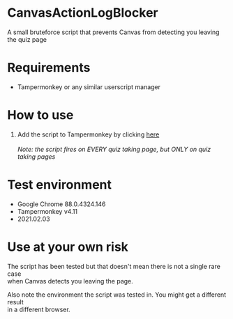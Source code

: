 # CanvasActionLogBlocker
  A small bruteforce script that prevents Canvas from detecting you leaving the quiz page

# Requirements
  - Tampermonkey or any similar userscript manager

# How to use
  1. Add the script to Tampermonkey by clicking [here](https://github.com/drieda/CanvasActionLogBlocker/raw/main/CanvasLogBlocker.user.js) <br><br> *Note: the script fires on EVERY quiz taking page, but ONLY on quiz taking pages*

# Test environment
  - Google Chrome 88.0.4324.146
  - Tampermonkey v4.11
  - 2021.02.03

# Use at your own risk
  The script has been tested but that doesn't mean there is not a single rare case <br>
  when Canvas detects you leaving the page.
  
  Also note the environment the script was tested in. You might get a different result <br>
  in a different browser.

